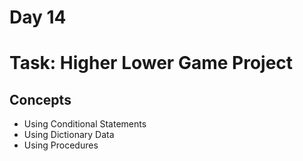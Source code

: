 # Day 14 
# Task: Higher Lower Game Project
## Concepts
- Using Conditional Statements
- Using Dictionary Data
- Using Procedures
